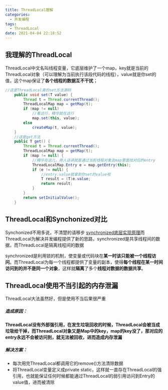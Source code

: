 ```yaml
---
title: ThreadLocal理解
categories:
  - 并发编程
tags:
  - ThreadLocal
date: 2021-04-04 22:18:52
---
```



## **我理解的ThreadLocal**

ThreadLocal中文名叫线程变量，它底层维护了一个map，key就是当前的ThreadLocal对象（可以理解为当前执行该段代码的线程），value就是你set的值，这个map保证了**各个线程的数据互不干扰**；



```java
//这是ThreadLocal类的set方法源码
    public void set(T value) {
        Thread t = Thread.currentThread();
        ThreadLocalMap map = getMap(t);
        if (map != null)
            //看这行，精华就在这行
            map.set(this, value);
        else
            createMap(t, value);
    }
    //这是get方法
    public T get() {
        Thread t = Thread.currentThread();
        ThreadLocalMap map = getMap(t);
        if (map != null) {
            //精华在这儿，用人话讲就是通过当前线程对象去map里面找对应的entry
            ThreadLocalMap.Entry e = map.getEntry(this);
            if (e != null) {
                //entry.value就拿到你set的value啦
                T result = (T)e.value;
                return result;
            }
        }
        return setInitialValue();
    }
```





## **ThreadLocal和Synchonized对比**

Synchonized不用多说，不清楚的请移步 [synchronized底层实现原理](https://blog.csdn.net/qq_33709582/article/details/113572368)而ThreadLocal为解决并发编程提供了新的思路，synchronized是共享线程间的数据，而ThreadLocal是隔离线程间的数据

synchronized是利用锁的机制，使变量或代码块在**某一时该只能被一个线程访问**。而ThreadLocal为每一个线程都提供了变量的副本，使得**每个线程在某一时间访问到的并不是同一个对象**，这样就**隔离**了多个**线程对数据的数据共享**。





## **ThreadLocal使用不当引起的内存泄漏**

ThreadLocal大法虽然好，但是使用不当后果很严重



##### 造成原因：

​	**ThreadLocal没有外部强引用，在发生垃圾回收的时候，ThreadLocal会被当成垃圾给干掉，而ThreadLocal对象又是Map中的key，map的key没了，那对应的entry永远不会被访问到，就无法被回收，进而造成内存泄漏**

##### 解决方案：

- 每次用完ThreadLocal都调用它的remove()方法清除数据
- 将ThreadLocal变量定义成private static，这样就一直存在ThreadLocal的强引用，也就能保证任何时候都能通过ThreadLocal的弱引用访问到Entry的value值，进而被清除




















